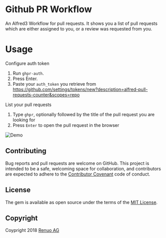 # Github PR Workflow
An Alfred3 Workflow for pull requests. It shows you a list of pull requests which are either assigned to you, or a
review was requested from you.

# Usage

Configure auth token

1. Run `ghpr-auth`.
1. Press Enter.
1. Paste your `auth_token` you retrieve from https://github.com/settings/tokens/new?description=alfred-pull-requests-counter&scopes=repo

List your pull requests

1. Type `ghpr`, optionally followed by the title of the pull request you are looking for
2. Press `Enter` to open the pull request in the browser

![Demo](ghpr-workflow-demo.gif)

## Contributing

Bug reports and pull requests are welcome on GitHub.
This project is intended to be a safe, welcoming space for collaboration, and contributors are expected to adhere to
the [Contributor Covenant](http://contributor-covenant.org) code of conduct.

## License

The gem is available as open source under the terms of the [MIT License](https://opensource.org/licenses/MIT).

## Copyright

Coypright 2018 [Renuo AG](https://www.renuo.ch/)
